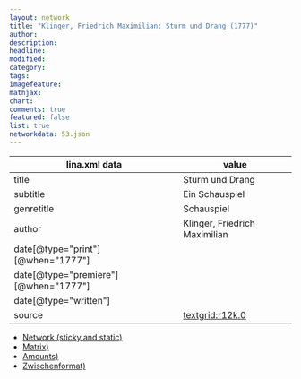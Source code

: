 ```yaml
---
layout: network
title: "Klinger, Friedrich Maximilian: Sturm und Drang (1777)"
author:
description:
headline:
modified:
category:
tags:
imagefeature: 
mathjax: 
chart: 
comments: true
featured: false
list: true
networkdata: 53.json
---
```

lina.xml data  | value
------------- | -------------
title|Sturm und Drang
subtitle|Ein Schauspiel
genretitle|Schauspiel
author|Klinger, Friedrich Maximilian
date[@type="print"][@when="1777"]|
date[@type="premiere"][@when="1777"]|
date[@type="written"]|
source|[textgrid:r12k.0](https://textgridlab.org/1.0/tgcrud-public/rest/textgrid:r12k.0/data)



* [Network (sticky and static)](/linas/network53)
* [Matrix)](/linas/matrix53)
* [Amounts)](/linas/amount53)
* [Zwischenformat)](/linas/lina53 )
